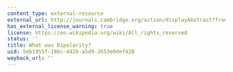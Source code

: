 ```yaml
---
content_type: external-resource
external_url: http://journals.cambridge.org/action/displayAbstract?fromPage=online&aid=3217396
has_external_license_warning: true
license: https://en.wikipedia.org/wiki/All_rights_reserved
status: ''
title: What was Bipolarity?
uid: 5eb1955f-186c-442b-a5d9-2653e0def428
wayback_url: ''
---
```

